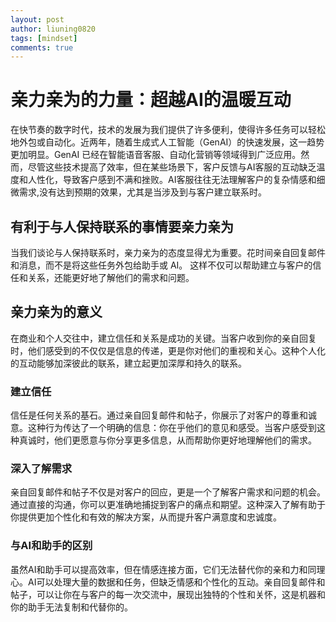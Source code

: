 ```yaml
---
layout: post
author: liuning0820
tags: [mindset]
comments: true
---
```


# 亲力亲为的力量：超越AI的温暖互动

在快节奏的数字时代，技术的发展为我们提供了许多便利，使得许多任务可以轻松地外包或自动化。近两年，随着生成式人工智能（GenAI）的快速发展，这一趋势更加明显。GenAI 已经在智能语音客服、自动化营销等领域得到广泛应用。然而，尽管这些技术提高了效率，但在某些场景下，客户反馈与AI客服的互动缺乏温度和人性化，导致客户感到不满和挫败。AI客服往往无法理解客户的复杂情感和细微需求,没有达到预期的效果，尤其是当涉及到与客户建立联系时。

## 有利于与人保持联系的事情要亲力亲为

当我们谈论与人保持联系时，亲力亲为的态度显得尤为重要。花时间亲自回复邮件和消息，而不是将这些任务外包给助手或 AI。 这样不仅可以帮助建立与客户的信任和关系，还能更好地了解他们的需求和问题。

## 亲力亲为的意义

在商业和个人交往中，建立信任和关系是成功的关键。当客户收到你的亲自回复时，他们感受到的不仅仅是信息的传递，更是你对他们的重视和关心。这种个人化的互动能够加深彼此的联系，建立起更加深厚和持久的联系。

### 建立信任

信任是任何关系的基石。通过亲自回复邮件和帖子，你展示了对客户的尊重和诚意。这种行为传达了一个明确的信息：你在乎他们的意见和感受。当客户感受到这种真诚时，他们更愿意与你分享更多信息，从而帮助你更好地理解他们的需求。

### 深入了解需求

亲自回复邮件和帖子不仅是对客户的回应，更是一个了解客户需求和问题的机会。通过直接的沟通，你可以更准确地捕捉到客户的痛点和期望。这种深入了解有助于你提供更加个性化和有效的解决方案，从而提升客户满意度和忠诚度。

### 与AI和助手的区别

虽然AI和助手可以提高效率，但在情感连接方面，它们无法替代你的亲和力和同理心。AI可以处理大量的数据和任务，但缺乏情感和个性化的互动。亲自回复邮件和帖子，可以让你在与客户的每一次交流中，展现出独特的个性和关怀，这是机器和你的助手无法复制和代替你的。

